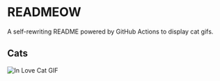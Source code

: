# READMEOW

A self-rewriting README powered by GitHub Actions to display cat gifs.

## Cats

![In Love Cat GIF](https://media0.giphy.com/media/MDJ9IbxxvDUQM/200.gif?cid=9acd02dalc3b4sq01ma3f655cbkxesj9p4gurpi5sr16jut2&ep=v1_gifs_search&rid=200.gif&ct=g)
